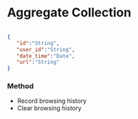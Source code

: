 # Aggregate Collection

```json

{
   "id":"String",
   "user_id":"String",
   "date_time":"Date",
   "url":"String"
}

```

### Method 

- Record browsing history
- Clear browsing history